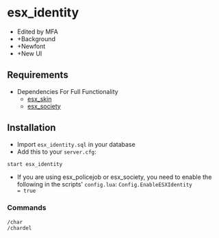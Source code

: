 # esx_identity
- Edited by MFA
- +Background
- +Newfont
- +New UI

## Requirements
* Dependencies For Full Functionality
  * [esx_skin](https://github.com/ESX-Org/esx_skin)
  * [esx_society](https://github.com/ESX-Org/esx_society)

## Installation
- Import `esx_identity.sql` in your database
- Add this to your `server.cfg`:

```
start esx_identity
```

- If you are using esx_policejob or esx_society, you need to enable the following in the scripts' `config.lua`:
```Config.EnableESXIdentity          = true```

### Commands
```
/char
/chardel
```
